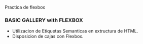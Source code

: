 Practica de flexbox
### BASIC GALLERY with FLEXBOX
- Utilizacion de Etiquetas Semanticas en extructura de HTML.
- Disposicion de cajas con Flexbox.
